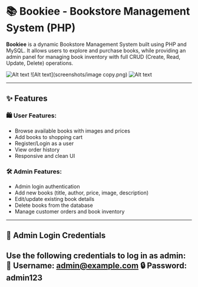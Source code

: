 # 📚 Bookiee - Bookstore Management System (PHP)

**Bookiee** is a dynamic Bookstore Management System built using PHP and MySQL. It allows users to explore and purchase books, while providing an admin panel for managing book inventory with full CRUD (Create, Read, Update, Delete) operations.

![Alt text](screenshots/image.png)
![Alt text](screenshots/image copy.png)
![Alt text](screenshots/image.png)

---

## ✨ Features

### 🛍️ User Features:
- Browse available books with images and prices
- Add books to shopping cart
- Register/Login as a user
- View order history
- Responsive and clean UI

### 🛠️ Admin Features:
- Admin login authentication
- Add new books (title, author, price, image, description)
- Edit/update existing book details
- Delete books from the database
- Manage customer orders and book inventory

---

## 🔐 Admin Login Credentials

Use the following credentials to log in as admin:
📧 Username: admin@example.com
🔒 Password: admin123
---------------------------------------------------------------------------------------------------------------------------------------------------------------------------------------------------------------------



